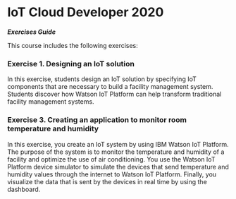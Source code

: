 # IoT Cloud Developer 2020
**_Exercises Guide_**

This course includes the following exercises:

### Exercise 1. Designing an IoT solution
In this exercise, students design an IoT solution by specifying IoT components that are necessary to build a facility management system. Students discover how Watson IoT Platform can help transform traditional facility management systems.

### Exercise 3. Creating an application to monitor room temperature and humidity
In this exercise, you create an IoT system by using IBM Watson IoT Platform. The purpose of the system is to monitor the temperature and humidity of a facility and optimize the use of air conditioning. You use the Watson IoT Platform device simulator to simulate the devices that send temperature and humidity values through the internet to Watson IoT Platform. Finally, you visualize the data that is sent by the devices in real time by using the dashboard.
